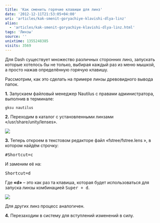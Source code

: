 ```yaml
---
title: 'Как сменить горячие клавиши для линз'
date: '2012-12-11T21:53:05+04:00'
uri: 'articles/kak-smenit-goryachiye-klavishi-dlya-linz'
alias: 
  - 'articles/kak-smenit-goryachiye-klavishi-dlya-linz.html'
tags: 'Линзы'
source: ''
unixtime: 1355248385
visits: 3569
---
```

Для Dash существует множество различных сторонних линз, запускать которые хотелось бы не только, выбирая каждый раз из меню мышкой, а просто нажав определённую горячую клавишу.

Рассмотрим, как это сделать на примере линзы древовидного вывода папок.

**1.** Запускаем файловый менеджер Nautilus с правами администратора, выполнив в терминале:

```
gksu nautilus
```

**2.** Переходим в каталог с установленными линзами «/usr/share/unity/lenses».

[![](img/2012/12/11/21-00/lens-2-8263931675-o.jpg)](img/2012/12/11/21-00/lens-2-8263931675-o.jpg)

**3.** Теперь откроем в текстовом редакторе файл «fstree/fstree.lens », в котором найдём строчку:

<samp>#Shortcut=c</samp>

И заменим её на:

<samp>Shortcut=d</samp>

Где **«d»** – это как раз та клавиша, которая будет использоваться для запуска линзы комбинацией <kbd>Super + d</kbd>.

![](img/2012/12/11/21-00/lens-3-8265000360-o.jpg)

Для других линз процесс аналогичен.

**4.** Перезаходим в систему для вступлений изменений в силу.
